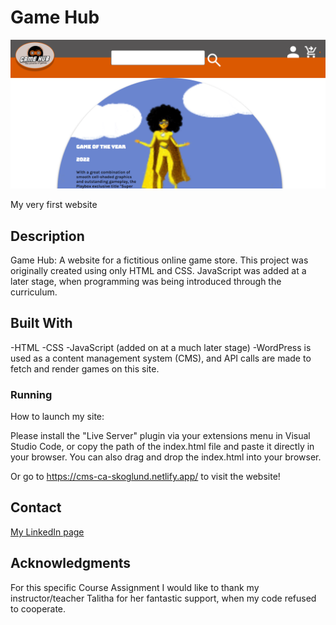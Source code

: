 # Game Hub

![image](/images/GAMEHUB.png)

My very first website

## Description

Game Hub: A website for a fictitious online game store. This project was originally created using only HTML and CSS. JavaScript was added at a later stage, when programming was being introduced through the curriculum.

## Built With

-HTML
-CSS
-JavaScript (added on at a much later stage)
-WordPress is used as a content management system (CMS), and API calls are made to fetch and render games on this site.

### Running

How to launch my site:

Please install the "Live Server" plugin via your extensions menu in Visual Studio Code, or copy the path of the index.html file and paste it directly in your browser. You can also drag and drop the index.html into your browser.

Or go to https://cms-ca-skoglund.netlify.app/ to visit the website!

## Contact

[My LinkedIn page](https://www.linkedin.com/in/alex-storm-skoglund-13764372/)

## Acknowledgments

For this specific Course Assignment I would like to thank my instructor/teacher Talitha for her fantastic support, when my code refused to cooperate.
